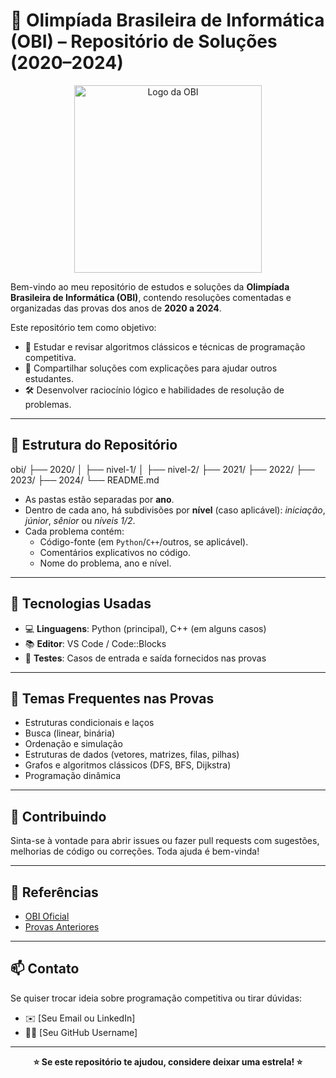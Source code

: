 # 🧠 Olimpíada Brasileira de Informática (OBI) – Repositório de Soluções (2020–2024)

<p align="center">
  <img src="https://www.obi.org.br/images/topo/logo-obi.png" width="300" alt="Logo da OBI">
</p>

Bem-vindo ao meu repositório de estudos e soluções da **Olimpíada Brasileira de Informática (OBI)**, contendo resoluções comentadas e organizadas das provas dos anos de **2020 a 2024**.

Este repositório tem como objetivo:
- 📘 Estudar e revisar algoritmos clássicos e técnicas de programação competitiva.
- 🧩 Compartilhar soluções com explicações para ajudar outros estudantes.
- 🛠️ Desenvolver raciocínio lógico e habilidades de resolução de problemas.

---

## 📁 Estrutura do Repositório

obi/
├── 2020/
│ ├── nivel-1/
│ ├── nivel-2/
├── 2021/
├── 2022/
├── 2023/
├── 2024/
└── README.md


- As pastas estão separadas por **ano**.
- Dentro de cada ano, há subdivisões por **nível** (caso aplicável): *iniciação*, *júnior*, *sênior* ou *níveis 1/2*.
- Cada problema contém:
  - Código-fonte (em `Python`/`C++`/outros, se aplicável).
  - Comentários explicativos no código.
  - Nome do problema, ano e nível.

---

## 🚀 Tecnologias Usadas

- 💻 **Linguagens**: Python (principal), C++ (em alguns casos)
- 📚 **Editor**: VS Code / Code::Blocks
- 🧪 **Testes**: Casos de entrada e saída fornecidos nas provas

---

## 🧠 Temas Frequentes nas Provas

- Estruturas condicionais e laços
- Busca (linear, binária)
- Ordenação e simulação
- Estruturas de dados (vetores, matrizes, filas, pilhas)
- Grafos e algoritmos clássicos (DFS, BFS, Dijkstra)
- Programação dinâmica

---

## 🤝 Contribuindo

Sinta-se à vontade para abrir issues ou fazer pull requests com sugestões, melhorias de código ou correções. Toda ajuda é bem-vinda!

---

## 📌 Referências

- [OBI Oficial](https://www.obi.org.br/)
- [Provas Anteriores](https://olimpiada.ic.unicamp.br/pratique/p2/)

---

## 📫 Contato

Se quiser trocar ideia sobre programação competitiva ou tirar dúvidas:

- ✉️ [Seu Email ou LinkedIn]
- 🧑‍💻 [Seu GitHub Username]

---

<p align="center"><strong>⭐ Se este repositório te ajudou, considere deixar uma estrela! ⭐</strong></p>
